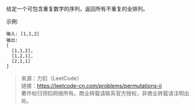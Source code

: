 给定一个可包含重复数字的序列，返回所有不重复的全排列。

示例:
```
输入: [1,1,2]
输出:
[
  [1,1,2],
  [1,2,1],
  [2,1,1]
]
```

> 来源：力扣（LeetCode）  
> 链接：https://leetcode-cn.com/problems/permutations-ii  
> 著作权归领扣网络所有。商业转载请联系官方授权，非商业转载请注明出处。  